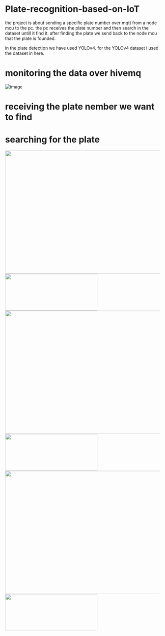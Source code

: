 # Plate-recognition-based-on-IoT
the project is about sending a specific plate number over mqtt from a node mcu to the pc.
the pc receives the plate number and then search in the dataset untill it find it.
after finding the plate we send back to the node mcu that the plate is founded.

in the plate detection we have used YOLOv4.
for the YOLOv4 dataset i used the dataset in here.

# monitoring the data over hivemq

![image](https://user-images.githubusercontent.com/63866803/182968895-0e34055d-1675-476c-a6eb-df6a91e41a8d.PNG)<br />

# receiving the plate nember we want to find
# searching for the plate 
<img src="https://user-images.githubusercontent.com/63866803/182969004-84b42641-200e-4cc4-b986-4ecb2fce9bc3.png" width="790" height="400" ><br />
<img src="https://user-images.githubusercontent.com/63866803/182969108-1f78db02-2294-4ccf-aa80-be7ec1e35820.png" width="300" height="120" ><br />
<img src="https://user-images.githubusercontent.com/63866803/182969155-d844df3b-3a1f-469d-9020-2eb0686972e2.png" width="790" height="400" ><br />
<img src="https://user-images.githubusercontent.com/63866803/182969179-214bd4b9-27b6-4338-8710-cc6f16f82d6a.png" width="300" height="120" ><br />
<img src="https://user-images.githubusercontent.com/63866803/182969215-aa33923b-943f-47e9-994c-30104adb669f.png" width="790" height="400" ><br />
<img src="https://user-images.githubusercontent.com/63866803/182969230-38f3b76c-b065-4d68-9bcd-94699bd873a5.png" width="300" height="120" ><br />

